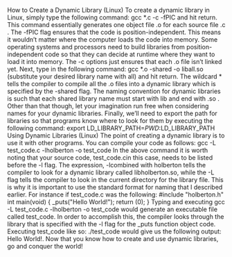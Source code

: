How to Create a Dynamic Library (Linux)
To create a dynamic library in Linux, simply type the following command: gcc *.c -c -fPIC and hit return. This command essentially generates one object file .o for each source file .c . The -fPIC flag ensures that the code is position-independent. This means it wouldn’t matter where the computer loads the code into memory. Some operating systems and processors need to build libraries from position-independent code so that they can decide at runtime where they want to load it into memory. The -c options just ensures that each .o file isn’t linked yet.
Next, type in the following command: gcc *.o -shared -o liball.so (substitute your desired library name with all) and hit return. The wildcard * tells the compiler to compile all the .o files into a dynamic library which is specified by the -shared flag. The naming convention for dynamic libraries is such that each shared library name must start with lib and end with .so . Other than that though, let your imagination run free when considering names for your dynamic libraries.
Finally, we’ll need to export the path for libraries so that programs know where to look for them by executing the following command: export LD_LIBRARY_PATH=$PWD:$LD_LIBRARY_PATH
Using Dynamic Libraries (Linux)
The point of creating a dynamic library is to use it with other programs. You can compile your code as follows:
gcc -L test_code.c -lholberton -o test_code
In the above command it is worth noting that your source code, test_code.cin this case, needs to be listed before the -l flag. The expression, -lcombined with holberton tells the compiler to look for a dynamic library called libholberton.so, while the -L flag tells the compiler to look in the current directory for the library file. This is why it is important to use the standard format for naming that I described earlier. For instance if test_code.c was the following:
#include "holberton.h"
int main(void)
{
      _puts("Hello World!");
      return (0);
}
Typing and executing gcc -L test_code.c -lholberton -o test_code would generate an executable file called test_code. In order to accomplish this, the compiler looks through the library that is specified with the -l flag for the _puts function object code. Executing test_code like so: ./test_code would give us the following output: Hello World!. Now that you know how to create and use dynamic libraries, go and conquer the world!